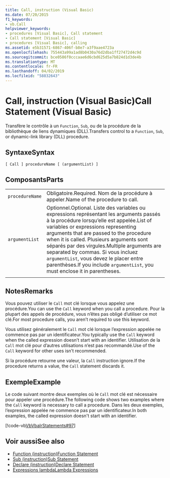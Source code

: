 ```yaml
---
title: Call, instruction (Visual Basic)
ms.date: 07/20/2015
f1_keywords:
- vb.Call
helpviewer_keywords:
- procedures [Visual Basic], Call statement
- Call statement [Visual Basic]
- procedures [Visual Basic], calling
ms.assetid: e5b31571-6867-406f-b8e7-a3f9aae4723a
ms.openlocfilehash: 755443a99a1ad8b0430a76d2dba1ff27472d4c9d
ms.sourcegitcommit: bce0586f0cccaae6d6cbd625d5a7b824d1d3de4b
ms.translationtype: MT
ms.contentlocale: fr-FR
ms.lasthandoff: 04/02/2019
ms.locfileid: "58832643"
---
```

# <a name="call-statement-visual-basic"></a><span data-ttu-id="d840e-102">Call, instruction (Visual Basic)</span><span class="sxs-lookup"><span data-stu-id="d840e-102">Call Statement (Visual Basic)</span></span>
<span data-ttu-id="d840e-103">Transfère le contrôle à un `Function`, `Sub`, ou de la procédure de la bibliothèque de liens dynamiques (DLL).</span><span class="sxs-lookup"><span data-stu-id="d840e-103">Transfers control to a `Function`, `Sub`, or dynamic-link library (DLL) procedure.</span></span>  
  
## <a name="syntax"></a><span data-ttu-id="d840e-104">Syntaxe</span><span class="sxs-lookup"><span data-stu-id="d840e-104">Syntax</span></span>  
  
```  
[ Call ] procedureName [ (argumentList) ]  
```  
  
## <a name="parts"></a><span data-ttu-id="d840e-105">Composants</span><span class="sxs-lookup"><span data-stu-id="d840e-105">Parts</span></span>  
|||
|---|---|
|`procedureName`|<span data-ttu-id="d840e-106">Obligatoire.</span><span class="sxs-lookup"><span data-stu-id="d840e-106">Required.</span></span> <span data-ttu-id="d840e-107">Nom de la procédure à appeler.</span><span class="sxs-lookup"><span data-stu-id="d840e-107">Name of the procedure to call.</span></span>|
|`argumentList`|<span data-ttu-id="d840e-108">Optionnel.</span><span class="sxs-lookup"><span data-stu-id="d840e-108">Optional.</span></span> <span data-ttu-id="d840e-109">Liste des variables ou expressions représentant les arguments passés à la procédure lorsqu’elle est appelée.</span><span class="sxs-lookup"><span data-stu-id="d840e-109">List of variables or expressions representing arguments that are passed to the procedure when it is called.</span></span> <span data-ttu-id="d840e-110">Plusieurs arguments sont séparés par des virgules.</span><span class="sxs-lookup"><span data-stu-id="d840e-110">Multiple arguments are separated by commas.</span></span> <span data-ttu-id="d840e-111">Si vous incluez `argumentList`, vous devez le placer entre parenthèses.</span><span class="sxs-lookup"><span data-stu-id="d840e-111">If you include `argumentList`, you must enclose it in parentheses.</span></span>|
|||
  
## <a name="remarks"></a><span data-ttu-id="d840e-112">Notes</span><span class="sxs-lookup"><span data-stu-id="d840e-112">Remarks</span></span>  
 <span data-ttu-id="d840e-113">Vous pouvez utiliser le `Call` mot clé lorsque vous appelez une procédure.</span><span class="sxs-lookup"><span data-stu-id="d840e-113">You can use the `Call` keyword when you call a procedure.</span></span> <span data-ttu-id="d840e-114">Pour la plupart des appels de procédure, vous n’êtes pas obligé d’utiliser ce mot clé.</span><span class="sxs-lookup"><span data-stu-id="d840e-114">For most procedure calls, you aren’t required to use this  keyword.</span></span>  
  
 <span data-ttu-id="d840e-115">Vous utilisez généralement le `Call` mot clé lorsque l’expression appelée ne commence pas par un identificateur.</span><span class="sxs-lookup"><span data-stu-id="d840e-115">You typically use the `Call` keyword when the called expression doesn’t start with an identifier.</span></span> <span data-ttu-id="d840e-116">Utilisation de la `Call` mot clé pour d’autres utilisations n’est pas recommandé.</span><span class="sxs-lookup"><span data-stu-id="d840e-116">Use of the `Call` keyword for other uses isn’t recommended.</span></span>  
  
 <span data-ttu-id="d840e-117">Si la procédure retourne une valeur, la `Call` instruction ignore.</span><span class="sxs-lookup"><span data-stu-id="d840e-117">If the procedure returns a value, the `Call` statement discards it.</span></span>  
  
## <a name="example"></a><span data-ttu-id="d840e-118">Exemple</span><span class="sxs-lookup"><span data-stu-id="d840e-118">Example</span></span>  
 <span data-ttu-id="d840e-119">Le code suivant montre deux exemples où le `Call` mot clé est nécessaire pour appeler une procédure.</span><span class="sxs-lookup"><span data-stu-id="d840e-119">The following code shows two examples where the `Call` keyword is necessary to call a procedure.</span></span> <span data-ttu-id="d840e-120">Dans les deux exemples, l’expression appelée ne commence pas par un identificateur.</span><span class="sxs-lookup"><span data-stu-id="d840e-120">In both examples, the called expression doesn't start with an identifier.</span></span>  
  
 [!code-vb[VbVbalrStatements#97](~/samples/snippets/visualbasic/VS_Snippets_VBCSharp/VbVbalrStatements/VB/Class1.vb#97)]  
  
## <a name="see-also"></a><span data-ttu-id="d840e-121">Voir aussi</span><span class="sxs-lookup"><span data-stu-id="d840e-121">See also</span></span>

- [<span data-ttu-id="d840e-122">Function (instruction)</span><span class="sxs-lookup"><span data-stu-id="d840e-122">Function Statement</span></span>](../../../visual-basic/language-reference/statements/function-statement.md)
- [<span data-ttu-id="d840e-123">Sub (instruction)</span><span class="sxs-lookup"><span data-stu-id="d840e-123">Sub Statement</span></span>](../../../visual-basic/language-reference/statements/sub-statement.md)
- [<span data-ttu-id="d840e-124">Declare (instruction)</span><span class="sxs-lookup"><span data-stu-id="d840e-124">Declare Statement</span></span>](../../../visual-basic/language-reference/statements/declare-statement.md)
- [<span data-ttu-id="d840e-125">Expressions lambda</span><span class="sxs-lookup"><span data-stu-id="d840e-125">Lambda Expressions</span></span>](../../../visual-basic/programming-guide/language-features/procedures/lambda-expressions.md)
